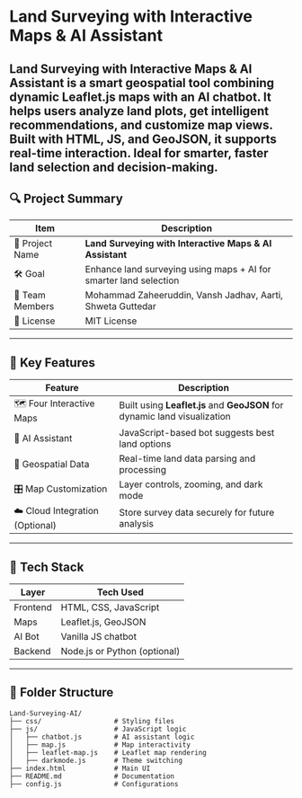 # Land Surveying with Interactive Maps & AI Assistant

Land Surveying with Interactive Maps & AI Assistant is a smart geospatial tool combining dynamic Leaflet.js maps with an AI chatbot. It helps users analyze land plots, get intelligent recommendations, and customize map views. Built with HTML, JS, and GeoJSON, it supports real-time interaction. Ideal for smarter, faster land selection and decision-making.
---

## 🔍 Project Summary

| Item           | Description                                                                  |
|----------------|------------------------------------------------------------------------------|
| 🎯 Project Name | **Land Surveying with Interactive Maps & AI Assistant**                      |
| 🛠️ Goal         | Enhance land surveying using maps + AI for smarter land selection            |
| 👥 Team Members | Mohammad Zaheeruddin, Vansh Jadhav, Aarti, Shweta Guttedar                   |
| 🔑 License      | MIT License                                                                  |

---

## 🌟 Key Features

| Feature                      | Description                                                                 |
|------------------------------|-----------------------------------------------------------------------------|
| 🗺️ Four Interactive Maps       | Built using **Leaflet.js** and **GeoJSON** for dynamic land visualization  |
| 🤖 AI Assistant               | JavaScript-based bot suggests best land options                             |
| 📍 Geospatial Data            | Real-time land data parsing and processing                                  |
| 🎛️ Map Customization          | Layer controls, zooming, and dark mode                                      |
| ☁️ Cloud Integration (Optional) | Store survey data securely for future analysis                           |

---

## 🧰 Tech Stack

| Layer     | Tech Used                     |
|-----------|-------------------------------|
| Frontend  | HTML, CSS, JavaScript         |
| Maps      | Leaflet.js, GeoJSON           |
| AI Bot    | Vanilla JS chatbot            |
| Backend   | Node.js or Python (optional)  |

---

## 📁 Folder Structure

```plaintext
Land-Surveying-AI/
├── css/                  # Styling files
├── js/                   # JavaScript logic
│   ├── chatbot.js        # AI assistant logic
│   ├── map.js            # Map interactivity
│   ├── leaflet-map.js    # Leaflet map rendering
│   ├── darkmode.js       # Theme switching
├── index.html            # Main UI
├── README.md             # Documentation
├── config.js             # Configurations
